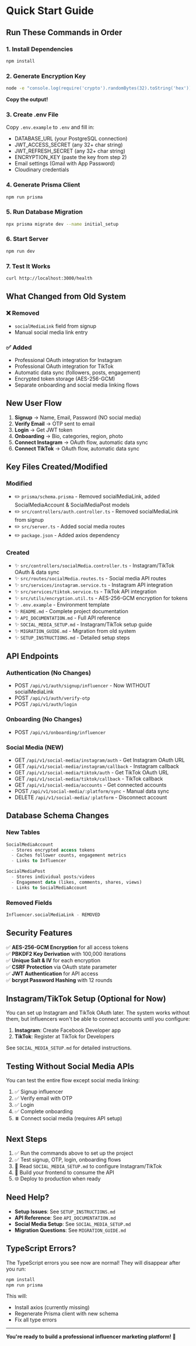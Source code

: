 # Quick Start Guide

## Run These Commands in Order

### 1. Install Dependencies
```bash
npm install
```

### 2. Generate Encryption Key
```bash
node -e "console.log(require('crypto').randomBytes(32).toString('hex'))"
```
**Copy the output!**

### 3. Create .env File
Copy `.env.example` to `.env` and fill in:
- DATABASE_URL (your PostgreSQL connection)
- JWT_ACCESS_SECRET (any 32+ char string)
- JWT_REFRESH_SECRET (any 32+ char string)
- ENCRYPTION_KEY (paste the key from step 2)
- Email settings (Gmail with App Password)
- Cloudinary credentials

### 4. Generate Prisma Client
```bash
npm run prisma
```

### 5. Run Database Migration
```bash
npx prisma migrate dev --name initial_setup
```

### 6. Start Server
```bash
npm run dev
```

### 7. Test It Works
```bash
curl http://localhost:3000/health
```

## What Changed from Old System

### ❌ Removed
- `socialMediaLink` field from signup
- Manual social media link entry

### ✅ Added
- Professional OAuth integration for Instagram
- Professional OAuth integration for TikTok
- Automatic data sync (followers, posts, engagement)
- Encrypted token storage (AES-256-GCM)
- Separate onboarding and social media linking flows

## New User Flow

1. **Signup** → Name, Email, Password (NO social media)
2. **Verify Email** → OTP sent to email
3. **Login** → Get JWT token
4. **Onboarding** → Bio, categories, region, photo
5. **Connect Instagram** → OAuth flow, automatic data sync
6. **Connect TikTok** → OAuth flow, automatic data sync

## Key Files Created/Modified

### Modified
- ✏️ `prisma/schema.prisma` - Removed socialMediaLink, added SocialMediaAccount & SocialMediaPost models
- ✏️ `src/controllers/auth.controller.ts` - Removed socialMediaLink from signup
- ✏️ `src/server.ts` - Added social media routes
- ✏️ `package.json` - Added axios dependency

### Created
- ✨ `src/controllers/socialMedia.controller.ts` - Instagram/TikTok OAuth & data sync
- ✨ `src/routes/socialMedia.routes.ts` - Social media API routes
- ✨ `src/services/instagram.service.ts` - Instagram API integration
- ✨ `src/services/tiktok.service.ts` - TikTok API integration
- ✨ `src/utils/encryption.util.ts` - AES-256-GCM encryption for tokens
- ✨ `.env.example` - Environment template
- ✨ `README.md` - Complete project documentation
- ✨ `API_DOCUMENTATION.md` - Full API reference
- ✨ `SOCIAL_MEDIA_SETUP.md` - Instagram/TikTok setup guide
- ✨ `MIGRATION_GUIDE.md` - Migration from old system
- ✨ `SETUP_INSTRUCTIONS.md` - Detailed setup steps

## API Endpoints

### Authentication (No Changes)
- POST `/api/v1/auth/signup/influencer` - Now WITHOUT socialMediaLink
- POST `/api/v1/auth/verify-otp`
- POST `/api/v1/auth/login`

### Onboarding (No Changes)
- POST `/api/v1/onboarding/influencer`

### Social Media (NEW)
- GET `/api/v1/social-media/instagram/auth` - Get Instagram OAuth URL
- GET `/api/v1/social-media/instagram/callback` - Instagram callback
- GET `/api/v1/social-media/tiktok/auth` - Get TikTok OAuth URL
- GET `/api/v1/social-media/tiktok/callback` - TikTok callback
- GET `/api/v1/social-media/accounts` - Get connected accounts
- POST `/api/v1/social-media/:platform/sync` - Manual data sync
- DELETE `/api/v1/social-media/:platform` - Disconnect account

## Database Schema Changes

### New Tables
```sql
SocialMediaAccount
  - Stores encrypted access tokens
  - Caches follower counts, engagement metrics
  - Links to Influencer

SocialMediaPost
  - Stores individual posts/videos
  - Engagement data (likes, comments, shares, views)
  - Links to SocialMediaAccount
```

### Removed Fields
```sql
Influencer.socialMediaLink - REMOVED
```

## Security Features

✅ **AES-256-GCM Encryption** for all access tokens  
✅ **PBKDF2 Key Derivation** with 100,000 iterations  
✅ **Unique Salt & IV** for each encryption  
✅ **CSRF Protection** via OAuth state parameter  
✅ **JWT Authentication** for API access  
✅ **bcrypt Password Hashing** with 12 rounds  

## Instagram/TikTok Setup (Optional for Now)

You can set up Instagram and TikTok OAuth later. The system works without them, but influencers won't be able to connect accounts until you configure:

1. **Instagram**: Create Facebook Developer app
2. **TikTok**: Register at TikTok for Developers

See `SOCIAL_MEDIA_SETUP.md` for detailed instructions.

## Testing Without Social Media APIs

You can test the entire flow except social media linking:

1. ✅ Signup influencer
2. ✅ Verify email with OTP
3. ✅ Login
4. ✅ Complete onboarding
5. ⏸️ Connect social media (requires API setup)

## Next Steps

1. ✅ Run the commands above to set up the project
2. ✅ Test signup, OTP, login, onboarding flows
3. 📖 Read `SOCIAL_MEDIA_SETUP.md` to configure Instagram/TikTok
4. 🚀 Build your frontend to consume the API
5. 🌐 Deploy to production when ready

## Need Help?

- **Setup Issues**: See `SETUP_INSTRUCTIONS.md`
- **API Reference**: See `API_DOCUMENTATION.md`
- **Social Media Setup**: See `SOCIAL_MEDIA_SETUP.md`
- **Migration Questions**: See `MIGRATION_GUIDE.md`

## TypeScript Errors?

The TypeScript errors you see now are normal! They will disappear after you run:

```bash
npm install
npm run prisma
```

This will:
- Install axios (currently missing)
- Regenerate Prisma client with new schema
- Fix all type errors

---

**You're ready to build a professional influencer marketing platform! 🚀**
